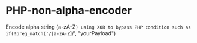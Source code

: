 # PHP-non-alpha-encoder
Encode alpha string (a-zA-Z`) using XOR to bypass PHP condition such as if(!preg_match('/[a-zA-Z`]/', "yourPayload")

